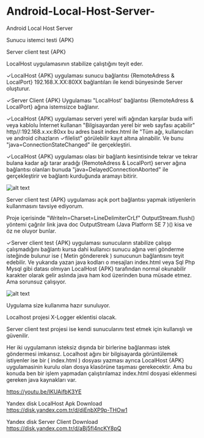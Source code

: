 # Android-Local-Host-Server-
Android Local Host Server 

Sunucu istemci testi {APK}

Server client test {APK}

LocalHost uygulamasının stabilize çalıştığını teyit eder.

✓LocalHost {APK} uygulaması sunucu bağlantısı {RemoteAdress & LocalPort} 192.168.X.XX:80XX bağlantıları ile kendi bünyesinde Server oluşturur.

✓Server Client {APK} Uygulaması "LocalHost' bağlantısı {RemoteAdress & LocalPort} ağına istemsizce bağlanır.

✓LocalHost {APK} uygulaması serveri yerel wifi ağından karşılar buda wifi veya kablolu İnternet kullanan "Bilgisayardan yerel bir web sayfası açabilir" http//:192.168.x.xx:80xx bu adres basit index.html ile "Tüm ağı, kullanıcıları ve android cihazların ✓filelist" görülebilir kayıt altına alınabilir. Ve bunu "java=ConnectionStateChanged" ile gerçekleştiri.

✓LocalHost {APK} uygulaması olası bir bağlantı kesintisinde tekrar ve tekrar bulana kadar ağı tarar aradığı {RemoteAdress & LocalPort} server ağına bağlantısı olanları bunuda "java=DelayedConnectionAborted" ile gerçekleştirir ve bağlantı kurduğunda aramayı bitirir. 

![alt text](https://i.hizliresim.com/7pear64) 

Server client test {APK} uygulaması açık port bağlantısı yapmak istiyenlerin kullanmasını tavsiye ediyorum.

Proje içerisinde "Writeln=Charset=LineDelimiterCrLf" OutputStream.flush() yöntemi çağrılır link java doc OutputStream (Java Platform SE 7 )() kisa ve öz ne oluyor bunlar.

✓Server client test {APK} uygulaması sunucuların stabilize çalışıp çalışmadığını bağlantı kursa dahi kullanıcı sunucu ağına veri gönderme isteğinde bulunur ise ( Metin göndererek ) sunucunun bağlantısını teyit edebilir. Ve yukarıda yazan java kodları o mesajları index.html veya Sql Php Mysql gibi datası olmıyan LocalHost {APK} tarafından normal okunabilir karakter olarak gelir aslında java ham kod üzerinden buna müsade etmez. Ama sorunsuz çalışıyor. 

![alt text](https://i.hizliresim.com/b072luv.jpg) 

Uygulama size kullanıma hazır sunuluyor.

Localhost projesi X-Logger eklentisi olacak.

Server client test projesi ise kendi sunucularını test etmek için kullanışlı ve güvenilir.

Her iki uygulamanın isteksiz dışında bir birlerine bağlanması istek göndermesi imkansız. Localhost ağını bir bilgisayarda görüntülemek istiyenler ise bir ( index.html ) dosyası yazması ayrıca LocalHost {APK} uygulamasinin kurulu olan dosya klasörüne taşıması gerekecektir. Ama bu konuda ben bir işlem yapmadan çalıştırılamaz index.html dosyasi eklenmesi gereken java kaynakları var. 

https://youtu.be/IKUAifbK3YE



Yandex disk 
LocalHost Apk Download 
https://disk.yandex.com.tr/d/diEnbXP9p-THOw1 

Yandex disk 
Server Client Download
https://disk.yandex.com.tr/d/aBj5fl4ncKY8pQ
